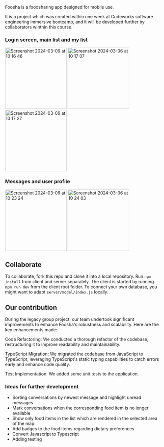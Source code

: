 Foosha is a foodsharing app designed for mobile use. 

It is a project which was created within one week at Codeworks software engineering immersive bootcamp, and it will be developed further by collaborators wihthin this course.

### Login screen, main list and my list
<img width="200" alt="Screenshot 2024-03-06 at 10 16 46" src="https://github.com/JayCeeKay1991/foosha/assets/70958275/bea1685c-a757-4114-b44a-e57091adb4b1">
<img width="200" alt="Screenshot 2024-03-06 at 10 17 07" src="https://github.com/JayCeeKay1991/foosha/assets/70958275/667e33ca-d9c5-4cb8-96a1-0b2075ccbb72">
<img width="200" alt="Screenshot 2024-03-06 at 10 17 27" src="https://github.com/JayCeeKay1991/foosha/assets/70958275/b8ba1883-2100-4415-92e0-f1dd7098c045">

### Messages and user profile
<img width="200" alt="Screenshot 2024-03-06 at 10 23 24" src="https://github.com/JayCeeKay1991/foosha/assets/70958275/129db977-4c77-40e6-a695-e060f0ecbc0d">
<img width="200" alt="Screenshot 2024-03-06 at 10 24 03" src="https://github.com/JayCeeKay1991/foosha/assets/70958275/197a40f8-6922-4bc3-9410-aa9d07984f35">

## Collaborate

To collaborate, fork this repo and clone it into a local repository. Run `npm install` from client and server separately.
The client is started by running `npm run dev` from the client root folder. 
To connect your own database, you might want to adapt `server/model/index.js` locally.

## Our contribution
During the legacy group project, our team undertook significant improvements to enhance Foosha's robustness and scalability. Here are the key enhancements made:

Code Refactoring: We conducted a thorough refactor of the codebase, restructuring it to improve readability and maintainability.

TypeScript Migration: We migrated the codebase from JavaScript to TypeScript, leveraging TypeScript's static typing capabilities to catch errors early and enhance code quality.

Test Implementation: We added some unit tests to the application.

### Ideas for further development

- Sorting conversations by newest message and highlight unread messages
- Mark conversations when the corresponding food item is no longer available
- Show only food items in the list which are rendered in the selected area of the map
- Add badges to the food items regarding dietary preferences
- Convert Javascript to Typescript
- Adding testing
